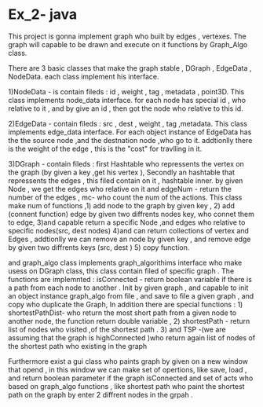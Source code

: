 # Ex_2- java

This project is gonna implement graph who built by edges  , vertexes.
The graph will capable to be drawn and execute on it functions by Graph_Algo class.


There are 3 basic classes that make the graph stable , DGraph , EdgeData , NodeData.
each class implement his interface.

1)NodeData - is contain fileds : id , weight , tag , metadata , point3D.
This class implements node_data interface.
for each node has special id ,  who relative to it  , and by give an id , 
then got the node who relative to this id.
 
2)EdgeData - contain fileds : src , dest , weight , tag ,metadata.
This class implements edge_data interface.
For each object instance of EdgeData has the the source node 
,and the destnation node ,who go to it.
addtionlly there is the weight of the edge , this is the "cost" for travlling in it.

3)DGraph -  contain fileds : first Hashtable who repressents the vertex on the graph (by given a key ,get his vertex ),
Secondly an hashtable that repressents the edges ,  this filed contain on it , hashtable inner.
by given Node ,  we get the edges who relative on it 
and edgeNum -  return the number of the edges ,  mc- who count the num of the actions.
This class make num of functions ,1) add node to the graph by given key ,
2) add (connent function) edge by given two diffrents nodes key, who connet them to edge, 
3)and capable return a specific Node ,and edges who relative to specific nodes(src, dest  nodes)
4)and can return collections of vertex and Edges , addtionlly we can remove an node by given key ,  and remove edge 
by given  two diffrents keys (src,  dest ) 5) copy function.

and graph_algo class implements graph_algorithims interface  who make usess on DGraph class, this class contain filed of specific graph .
The functions are implemnted :  isConnected  - return boolean variable if there is a path from each node to another .
Init by given graph  , and capable to init an object instance graph_algo from file , and save to file a given graph , and copy who duplicate the Graph,
In addition there are special functions : 1) shortestPathDist- who return the most short path from a given node to another node,
the function return double variable ,  2) shortestPath - return list of nodes who visited ,of the shortest path .
3) and TSP -(we are assuming that the graph is highConnected )who return again list of nodes of the shortest path 
who existing in the graph


Furthermore exist a gui class who paints graph by given on  a new window that opend , in this window we can make set of opertions, like save, load , 
and return boolean parameter if the graph isConnected and set of acts who based on graph_algo  functions , 
like shortest path who paint the shortest path on the graph by enter 2 diffrent nodes in the grpah .







